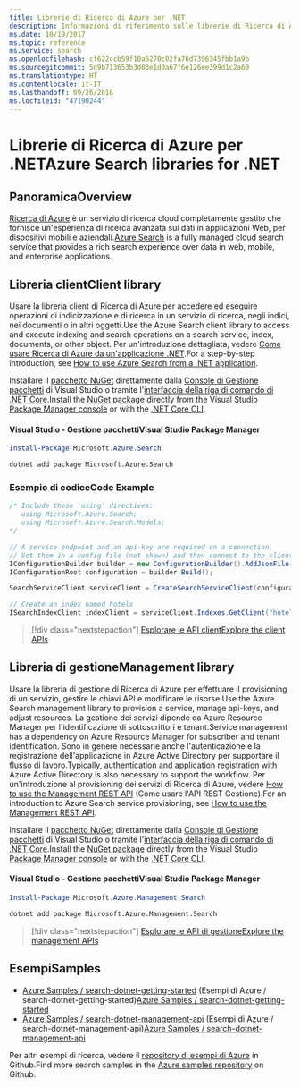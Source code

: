 ```yaml
---
title: Librerie di Ricerca di Azure per .NET
description: Informazioni di riferimento sulle librerie di Ricerca di Azure per .NET
ms.date: 10/19/2017
ms.topic: reference
ms.service: search
ms.openlocfilehash: cf622ccb59f10a5270c02fa76d7396345fbb1a9b
ms.sourcegitcommit: 5d9b713653b3d03e1d0a67f6e126ee399d1c2a60
ms.translationtype: HT
ms.contentlocale: it-IT
ms.lasthandoff: 09/26/2018
ms.locfileid: "47190244"
---
```

# <a name="azure-search-libraries-for-net"></a><span data-ttu-id="6a1d1-103">Librerie di Ricerca di Azure per .NET</span><span class="sxs-lookup"><span data-stu-id="6a1d1-103">Azure Search libraries for .NET</span></span>

## <a name="overview"></a><span data-ttu-id="6a1d1-104">Panoramica</span><span class="sxs-lookup"><span data-stu-id="6a1d1-104">Overview</span></span>

<span data-ttu-id="6a1d1-105">[Ricerca di Azure](https://docs.microsoft.com/azure/search/search-what-is-azure-search) è un servizio di ricerca cloud completamente gestito che fornisce un'esperienza di ricerca avanzata sui dati in applicazioni Web, per dispositivi mobili e aziendali.</span><span class="sxs-lookup"><span data-stu-id="6a1d1-105">[Azure Search](https://docs.microsoft.com/azure/search/search-what-is-azure-search) is a fully managed cloud search service that provides a rich search experience over data in web, mobile, and enterprise applications.</span></span>

## <a name="client-library"></a><span data-ttu-id="6a1d1-106">Libreria client</span><span class="sxs-lookup"><span data-stu-id="6a1d1-106">Client library</span></span>

<span data-ttu-id="6a1d1-107">Usare la libreria client di Ricerca di Azure per accedere ed eseguire operazioni di indicizzazione e di ricerca in un servizio di ricerca, negli indici, nei documenti o in altri oggetti.</span><span class="sxs-lookup"><span data-stu-id="6a1d1-107">Use the Azure Search client library to access and execute indexing and search operations on a search service, index, documents, or other object.</span></span> <span data-ttu-id="6a1d1-108">Per un'introduzione dettagliata, vedere [Come usare Ricerca di Azure da un'applicazione .NET](https://docs.microsoft.com/azure/search/search-howto-dotnet-sdk).</span><span class="sxs-lookup"><span data-stu-id="6a1d1-108">For a step-by-step introduction, see [How to use Azure Search from a .NET application](https://docs.microsoft.com/azure/search/search-howto-dotnet-sdk).</span></span>

<span data-ttu-id="6a1d1-109">Installare il [pacchetto NuGet](https://www.nuget.org/packages/Microsoft.Azure.Search) direttamente dalla [Console di Gestione pacchetti][PackageManager] di Visual Studio o tramite l'[interfaccia della riga di comando di .NET Core][DotNetCLI].</span><span class="sxs-lookup"><span data-stu-id="6a1d1-109">Install the [NuGet package](https://www.nuget.org/packages/Microsoft.Azure.Search) directly from the Visual Studio [Package Manager console][PackageManager] or with the [.NET Core CLI][DotNetCLI].</span></span>

#### <a name="visual-studio-package-manager"></a><span data-ttu-id="6a1d1-110">Visual Studio - Gestione pacchetti</span><span class="sxs-lookup"><span data-stu-id="6a1d1-110">Visual Studio Package Manager</span></span>

```powershell
Install-Package Microsoft.Azure.Search
```

```bash
dotnet add package Microsoft.Azure.Search
```

### <a name="code-example"></a><span data-ttu-id="6a1d1-111">Esempio di codice</span><span class="sxs-lookup"><span data-stu-id="6a1d1-111">Code Example</span></span>

```csharp
/* Include these 'using' directives:
   using Microsoft.Azure.Search;
   using Microsoft.Azure.Search.Models;
*/

// A service endpoint and an api-key are required on a connection.
// Set them in a config file (not shown) and then connect to the client.
IConfigurationBuilder builder = new ConfigurationBuilder().AddJsonFile("appsettings.json");
IConfigurationRoot configuration = builder.Build();

SearchServiceClient serviceClient = CreateSearchServiceClient(configuration);

// Create an index named hotels
ISearchIndexClient indexClient = serviceClient.Indexes.GetClient("hotels");

```

> [!div class="nextstepaction"]
> [<span data-ttu-id="6a1d1-112">Esplorare le API client</span><span class="sxs-lookup"><span data-stu-id="6a1d1-112">Explore the client APIs</span></span>](/dotnet/api/overview/azure/search/client)


## <a name="management-library"></a><span data-ttu-id="6a1d1-113">Libreria di gestione</span><span class="sxs-lookup"><span data-stu-id="6a1d1-113">Management library</span></span>

<span data-ttu-id="6a1d1-114">Usare la libreria di gestione di Ricerca di Azure per effettuare il provisioning di un servizio, gestire le chiavi API e modificare le risorse.</span><span class="sxs-lookup"><span data-stu-id="6a1d1-114">Use the Azure Search management library to provision a service, manage api-keys, and adjust resources.</span></span> <span data-ttu-id="6a1d1-115">La gestione dei servizi dipende da Azure Resource Manager per l'identificazione di sottoscrittori e tenant.</span><span class="sxs-lookup"><span data-stu-id="6a1d1-115">Service management has a dependency on Azure Resource Manager for subscriber and tenant identification.</span></span> <span data-ttu-id="6a1d1-116">Sono in genere necessarie anche l'autenticazione e la registrazione dell'applicazione in Azure Active Directory per supportare il flusso di lavoro.</span><span class="sxs-lookup"><span data-stu-id="6a1d1-116">Typically, authentication and application registration with Azure Active Directory is also necessary to support the workflow.</span></span> <span data-ttu-id="6a1d1-117">Per un'introduzione al provisioning dei servizi di Ricerca di Azure, vedere [How to use the Management REST API](https://docs.microsoft.com/rest/api/searchmanagement/search-howto-management-rest-api) (Come usare l'API REST Gestione).</span><span class="sxs-lookup"><span data-stu-id="6a1d1-117">For an introduction to Azure Search service provisioning, see [How to use the Management REST API](https://docs.microsoft.com/rest/api/searchmanagement/search-howto-management-rest-api).</span></span>

<span data-ttu-id="6a1d1-118">Installare il [pacchetto NuGet](https://www.nuget.org/packages/Microsoft.Azure.Management.Search) direttamente dalla [Console di Gestione pacchetti][PackageManager] di Visual Studio o tramite l'[interfaccia della riga di comando di .NET Core][DotNetCLI].</span><span class="sxs-lookup"><span data-stu-id="6a1d1-118">Install the [NuGet package](https://www.nuget.org/packages/Microsoft.Azure.Management.Search) directly from the Visual Studio [Package Manager console][PackageManager] or with the [.NET Core CLI][DotNetCLI].</span></span>

#### <a name="visual-studio-package-manager"></a><span data-ttu-id="6a1d1-119">Visual Studio - Gestione pacchetti</span><span class="sxs-lookup"><span data-stu-id="6a1d1-119">Visual Studio Package Manager</span></span>

```powershell
Install-Package Microsoft.Azure.Management.Search
```

```bash
dotnet add package Microsoft.Azure.Management.Search
```

> [!div class="nextstepaction"]
> [<span data-ttu-id="6a1d1-120">Esplorare le API di gestione</span><span class="sxs-lookup"><span data-stu-id="6a1d1-120">Explore the management APIs</span></span>](/dotnet/api/overview/azure/search/management)

## <a name="samples"></a><span data-ttu-id="6a1d1-121">Esempi</span><span class="sxs-lookup"><span data-stu-id="6a1d1-121">Samples</span></span>

 + <span data-ttu-id="6a1d1-122">[Azure Samples / search-dotnet-getting-started](https://github.com/Azure-Samples/search-dotnet-getting-started) (Esempi di Azure / search-dotnet-getting-started)</span><span class="sxs-lookup"><span data-stu-id="6a1d1-122">[Azure Samples / search-dotnet-getting-started](https://github.com/Azure-Samples/search-dotnet-getting-started)</span></span>
 + <span data-ttu-id="6a1d1-123">[Azure Samples / search-dotnet-management-api](https://github.com/Azure-Samples/search-dotnet-management-api) (Esempi di Azure / search-dotnet-management-api)</span><span class="sxs-lookup"><span data-stu-id="6a1d1-123">[Azure Samples / search-dotnet-management-api](https://github.com/Azure-Samples/search-dotnet-management-api)</span></span>

<span data-ttu-id="6a1d1-124">Per altri esempi di ricerca, vedere il [repository di esempi di Azure](https://github.com/Azure-Samples/) in Github.</span><span class="sxs-lookup"><span data-stu-id="6a1d1-124">Find more search samples in the [Azure samples repository](https://github.com/Azure-Samples/) on Github.</span></span>

[PackageManager]: https://docs.microsoft.com/nuget/tools/package-manager-console
[DotNetCLI]: https://docs.microsoft.com/dotnet/core/tools/dotnet-add-package
